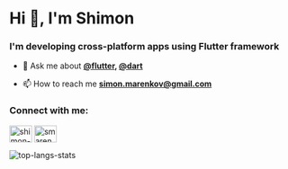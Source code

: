 <h1 align="left">Hi 👋, I'm Shimon</h1>
<h3 align="left">I'm developing cross-platform apps using Flutter framework</h3>

<!-- - 🔭 I’m currently working on [todo_app](https://github.com/smarenkov/todo_app) -->

- 💬 Ask me about **[@flutter](https://github.com/flutter), [@dart](https://github.com/dart-lang)** 

- 📫 How to reach me **simon.marenkov@gmail.com**

<h3 align="left">Connect with me:</h3>
<!-- LinkedIn -->
<a href="https://linkedin.com/in/shimon-marenkov/" target="blank"><img align="center" src="https://raw.githubusercontent.com/rahuldkjain/github-profile-readme-generator/master/src/images/icons/Social/linked-in-alt.svg" alt="shimon-marenkov/" height="30" width="40" /></a>
<!-- LeetCode -->
<a href="https://www.leetcode.com/smarenkov" target="blank"><img align="center" src="https://raw.githubusercontent.com/rahuldkjain/github-profile-readme-generator/master/src/images/icons/Social/leet-code.svg" alt="smarenkov" height="30" width="40" /></a>
</p>

<!-- Stats -->
<p><img align="left" src="https://github-readme-stats.vercel.app/api/top-langs?username=smarenkov&layout=compact&hide=cmake,c%2B%2B,ruby" alt="top-langs-stats" /></p>

<!--
**smarenkov/smarenkov** is a ✨ _special_ ✨ repository because its `README.md` (this file) appears on your GitHub profile.

Here are some ideas to get you started:

- 🔭 I’m currently working on ...
- 🌱 I’m currently learning ...
- 👯 I’m looking to collaborate on ...
- 🤔 I’m looking for help with ...
- 💬 Ask me about ...
- 📫 How to reach me: ...
- 😄 Pronouns: ...
- ⚡ Fun fact: ...
-->
